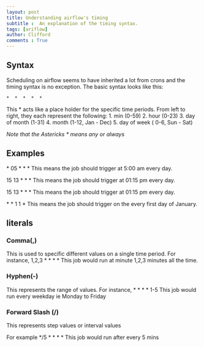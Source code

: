 ```yaml
---
layout: post
title: Understanding airflow's timing
subtitle :  An explanation of the timing syntax.
tags: [ariflow]
author: Clifford
comments : True
---
```



## Syntax

Scheduling on airflow seems to have inherited a lot from crons and the timing syntax is no exception. The basic syntax looks like this:

```
*  *  *  *  *
```

This <emp>*</emp> acts like a place holder for the specific time periods. From left to right, they each represent the following:
    1. min (0-59)
    2. hour (0-23)
    3. day of month (1-31)
    4. month (1-12, Jan - Dec)
    5. day of week ( 0-6, Sun - Sat)

*Note that the Astericks \* means any or always*

## Examples

<emp>* 05 * * *</emp>
This means the job should trigger at 5:00 am every day.

<emp>15 13 * * *</emp>
This means the job should trigger at 01:15 pm every day.

<emp>15 13 * * *</emp>
This means the job should trigger at 01:15 pm every day.

<emp>* * 1 1 *</emp>
This means the job should trigger on the every first day of January.


## literals

### Comma(,)

This is used to specific different values on a single time period. For instance,
<emp>1,2,3 * * * *</emp>
This job would run at minute 1,2,3 minutes all the time.

### Hyphen(-)

This represents the range of values. For instance, 
<emp>* * * * 1-5</emp> 
This job would run every weekday ie Monday to Friday

### Forward Slash (/)

This represents step values or interval values

For example
<emp>*/5 *  *  *  *</emp>
This job would run after every 5 mins


